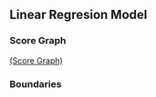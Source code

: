 ## Linear Regresion Model

### Score Graph
[(Score Graph)](https://github.com/minte9/mlearning-pages/blob/main/main/supervised-ml/classifier/images/image1.png)

### Boundaries
